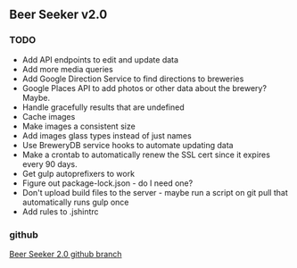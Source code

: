 ## Beer Seeker v2.0
### TODO
* Add API endpoints to edit and update data
* Add more media queries
* Add Google Direction Service to find directions to breweries
* Google Places API to add photos or other data about the brewery? Maybe.
* Handle gracefully results that are undefined
* Cache images
* Make images a consistent size
* Add images glass types instead of just names 
* Use BreweryDB service hooks to automate updating data
* Make a crontab to automatically renew the SSL cert since it expires every 90 days.
* Get gulp autoprefixers to work
* Figure out package-lock.json - do I need one?
* Don't upload build files to the server - maybe run a script on git pull that automatically runs gulp once
* Add rules to .jshintrc

### github
[Beer Seeker 2.0 github branch](https://github.com/wbeck32/cfpdx/tree/beerseeker2.0)

